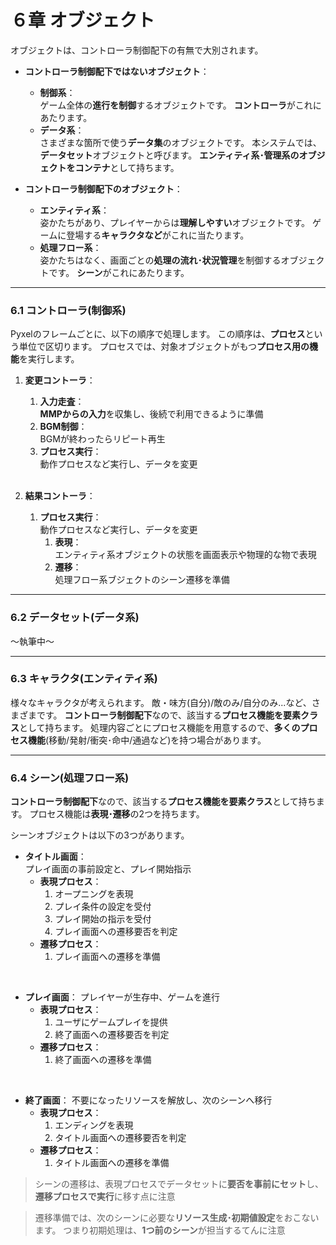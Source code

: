 # ６章 オブジェクト

オブジェクトは、コントローラ制御配下の有無で大別されます。

- **コントローラ制御配下ではないオブジェクト**：
  - **制御系**：<br>
    ゲーム全体の**進行を制御**するオブジェクトです。
    **コントローラ**がこれにあたります。
  - **データ系**：<br>
    さまざまな箇所で使う**データ集**のオブジェクトです。
    本システムでは、**データセット**オブジェクトと呼びます。
    **エンティティ系･管理系のオブジェクトをコンテナ**として持ちます。

- **コントローラ制御配下のオブジェクト**：
  - **エンティティ系**：<br>
    姿かたちがあり、プレイヤーからは**理解しやすい**オブジェクトです。
    ゲームに登場する**キャラクタなど**がこれに当たります。
  - **処理フロー系**：<br>
    姿かたちはなく、画面ごとの**処理の流れ･状況管理**を制御するオブジェクトです。
    **シーン**がこれにあたります。

---
### 6.1 コントローラ(制御系)
Pyxelのフレームごとに、以下の順序で処理します。
この順序は、**プロセス**という単位で区切ります。
プロセスでは、対象オブジェクトがもつ**プロセス用の機能**を実行します。

1. **変更コントーラ**：
   1. **入力走査**：<br>
      **MMPからの入力**を収集し、後続で利用できるように準備
   1. **BGM制御**：<br>
      BGMが終わったらリピート再生
   1. **プロセス実行**：<br>
     動作プロセスなど実行し、データを変更
     </br>

1. **結果コントーラ**：
   1. **プロセス実行**：<br>
     動作プロセスなど実行し、データを変更
      1. **表現**：<br>
        エンティティ系オブジェクトの状態を画面表示や物理的な物で表現
      1. **遷移**：<br>
        処理フロー系ブジェクトのシーン遷移を準備


---
### 6.2 データセット(データ系)
～執筆中～

---
### 6.3 キャラクタ(エンティティ系)
様々なキャラクタが考えられます。
敵・味方(自分)/敵のみ/自分のみ...など、さまざまです。
**コントローラ制御配下**なので、該当する**プロセス機能を要素クラス**として持ちます。
処理内容ごとにプロセス機能を用意するので、**多くのプロセス機能**(移動/発射/衝突･命中/通過など)を持つ場合があります。

---
### 6.4 シーン(処理フロー系)

**コントローラ制御配下**なので、該当する**プロセス機能を要素クラス**として持ちます。
プロセス機能は**表現･遷移**の2つを持ちます。

シーンオブジェクトは以下の3つがあります。
- **タイトル画面**：<br>
プレイ画面の事前設定と、プレイ開始指示
  - **表現プロセス**：<br>
    1. オープニングを表現
    1. プレイ条件の設定を受付
    1. プレイ開始の指示を受付
    1. プレイ画面への遷移要否を判定
  - **遷移プロセス**：<br>
    1. プレイ画面への遷移を準備
</br>

- **プレイ画面**：
プレイヤーが生存中、ゲームを進行
  - **表現プロセス**：<br>
    1. ユーザにゲームプレイを提供
    1. 終了画面への遷移要否を判定
  - **遷移プロセス**：<br>
    1. 終了画面への遷移を準備
</br>

- **終了画面**：
不要になったリソースを解放し、次のシーンへ移行
  - **表現プロセス**：<br>
    1. エンディングを表現
    1. タイトル画面への遷移要否を判定
  - **遷移プロセス**：<br>
    1. タイトル画面への遷移を準備

> シーンの遷移は、表現プロセスでデータセットに**要否を事前にセット**し、**遷移プロセスで実行**に移す点に注意

> 遷移準備では、次のシーンに必要な**リソース生成･初期値設定**をおこないます。
> つまり初期処理は、**1つ前のシーン**が担当するてんに注意
